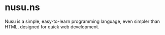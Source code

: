 # nusu.ns
Nusu is a simple, easy-to-learn programming language, even simpler than HTML, designed for quick web development.
